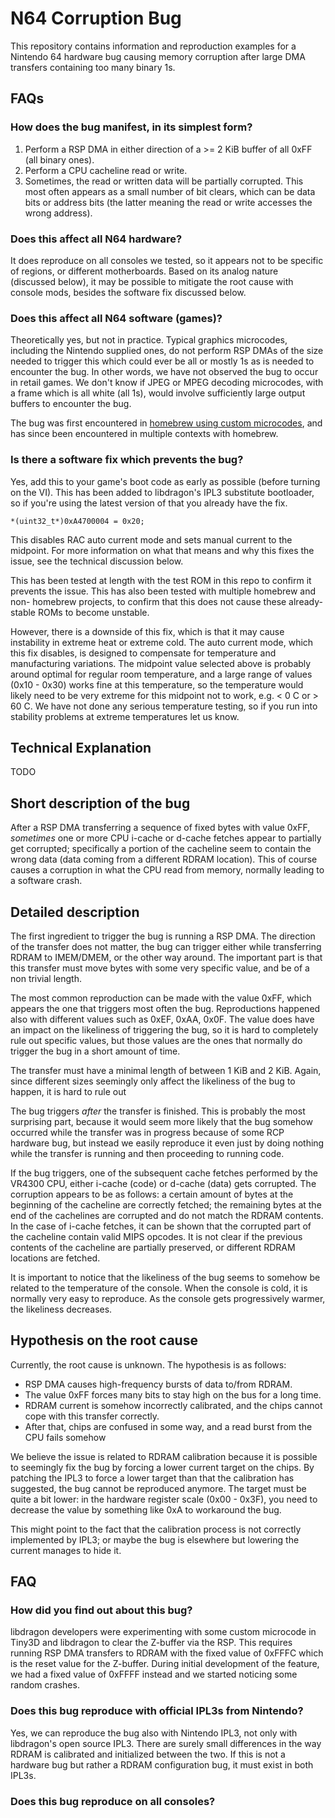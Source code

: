 # N64 Corruption Bug

This repository contains information and reproduction examples for a Nintendo 64
hardware bug causing memory corruption after large DMA transfers containing too
many binary 1s.

## FAQs

### How does the bug manifest, in its simplest form?

1. Perform a RSP DMA in either direction of a >= 2 KiB buffer of all 0xFF
(all binary ones).
2. Perform a CPU cacheline read or write.
3. Sometimes, the read or written data will be partially corrupted. This most
often appears as a small number of bit clears, which can be data bits or address
bits (the latter meaning the read or write accesses the wrong address).

### Does this affect all N64 hardware?

It does reproduce on all consoles we tested, so it appears not to be specific
of regions, or different motherboards. Based on its analog nature (discussed
below), it may be possible to mitigate the root cause with console mods, besides
the software fix discussed below.

### Does this affect all N64 software (games)?

Theoretically yes, but not in practice. Typical graphics microcodes, including
the Nintendo supplied ones, do not perform RSP DMAs of the size needed to
trigger this which could ever be all or mostly 1s as is needed to encounter the
bug. In other words, we have not observed the bug to occur in retail games. We
don't know if JPEG or MPEG decoding microcodes, with a frame which is all white
(all 1s), would involve sufficiently large output buffers to encounter the bug.

The bug was first encountered in [homebrew using custom microcodes](https://github.com/DragonMinded/libdragon/issues/539),
and has since been encountered in multiple contexts with homebrew.

### Is there a software fix which prevents the bug?

Yes, add this to your game's boot code as early as possible (before turning on
the VI). This has been added to libdragon's IPL3 substitute bootloader, so if
you're using the latest version of that you already have the fix.
```
*(uint32_t*)0xA4700004 = 0x20;
```
This disables RAC auto current mode and sets manual current to the midpoint. For
more information on what that means and why this fixes the issue, see the
technical discussion below.

This has been tested at length with the test ROM in this repo to confirm it
prevents the issue. This has also been tested with multiple homebrew and non-
homebrew projects, to confirm that this does not cause these already-stable
ROMs to become unstable.

However, there is a downside of this fix, which is that it may cause instability
in extreme heat or extreme cold. The auto current mode, which this fix disables,
is designed to compensate for temperature and manufacturing variations. The
midpoint value selected above is probably around optimal for regular room
temperature, and a large range of values (0x10 - 0x30) works fine at this
temperature, so the temperature would likely need to be very extreme for this
midpoint not to work, e.g. < 0 C or > 60 C. We have not done any serious
temperature testing, so if you run into stability problems at extreme
temperatures let us know.

## Technical Explanation

TODO

## Short description of the bug

After a RSP DMA transferring a sequence of fixed bytes with value 0xFF,
*sometimes* one or more CPU i-cache or d-cache fetches appear to partially get
corrupted; specifically a portion of the cacheline seem to contain the wrong data
(data coming from a different RDRAM location). This of course causes a
corruption in what the CPU read from memory, normally leading to a software crash.

## Detailed description

The first ingredient to trigger the bug is running a RSP DMA. The direction
of the transfer does not matter, the bug can trigger either while transferring
RDRAM to IMEM/DMEM, or the other way around. The important part is that this
transfer must move bytes with some very specific value, and be of a non
trivial length.

The most common reproduction can be made with the value 0xFF, which appears the
one that triggers most often the bug. Reproductions happened also with different
values such as 0xEF, 0xAA, 0x0F. The value does have an impact on the likeliness of
triggering the bug, so it is hard to completely rule out specific values,
but those values are the ones that normally do trigger the bug in a short
amount of time.

The transfer must have a minimal length of between 1 KiB and 2 KiB. Again, since
different sizes seemingly only affect the likeliness of the bug to happen, it is
hard to rule out

The bug triggers *after* the transfer is finished. This is probably the most
surprising part, because it would seem more likely that the bug somehow occurred
while the transfer was in progress because of some RCP hardware bug, but instead
we easily reproduce it even just by doing nothing while the transfer is running
and then proceeding to running code.

If the bug triggers, one of the subsequent cache fetches performed by the VR4300
CPU, either i-cache (code) or d-cache (data) gets corrupted. The corruption
appears to be as follows: a certain amount of bytes at the beginning of the
cacheline are correctly fetched; the remaining bytes at the end of the cachelines
are corrupted and do not match the RDRAM contents. In the case of i-cache
fetches, it can be shown that the corrupted part of the cacheline contain
valid MIPS opcodes. It is not clear if the previous contents of the cacheline
are partially preserved, or different RDRAM locations are fetched.

It is important to notice that the likeliness of the bug seems to somehow be
related to the temperature of the console. When the console is cold, it is
normally very easy to reproduce. As the console gets progressively warmer,
the likeliness decreases.

## Hypothesis on the root cause

Currently, the root cause is unknown. The hypothesis is as follows:

* RSP DMA causes high-frequency bursts of data to/from RDRAM.
* The value 0xFF forces many bits to stay high on the bus for a long time.
* RDRAM current is somehow incorrectly calibrated, and the chips cannot cope
  with this transfer correctly.
* After that, chips are confused in some way, and a read burst from the CPU
  fails somehow

We believe the issue is related to RDRAM calibration because it is possible
to seemingly fix the bug by forcing a lower current target on the chips. By
patching the IPL3 to force a lower target than that the calibration has suggested,
the bug cannot be reproduced anymore. The target must be quite a bit lower: in
the hardware register scale (0x00 - 0x3F), you need to decrease the value by
something like 0xA to workaround the bug.

This might point to the fact that the calibration process is not correctly
implemented by IPL3; or maybe the bug is elsewhere but lowering the current
manages to hide it.

## FAQ

### How did you find out about this bug?

libdragon developers were experimenting with some custom microcode in Tiny3D and
libdragon to clear the Z-buffer via the RSP. This requires running RSP DMA
transfers to RDRAM with the fixed value of 0xFFFC which is the reset value
for the Z-buffer. During initial development of the feature, we had a fixed
value of 0xFFFF instead and we started noticing some random crashes.



### Does this bug reproduce with official IPL3s from Nintendo?

Yes, we can reproduce the bug also with Nintendo IPL3, not only with
libdragon's open source IPL3. There are surely small differences in the way
RDRAM is calibrated and initialized between the two. If this is not a hardware
bug but rather a RDRAM configuration bug, it must exist in both IPL3s.

### Does this bug reproduce on all consoles?
